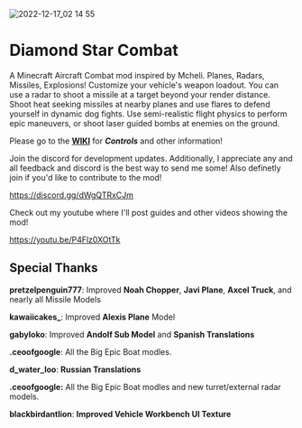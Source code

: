 ![2022-12-17_02 14 55](https://user-images.githubusercontent.com/79810154/208233270-e5a64a83-4427-475c-98bf-ee6c61a3649d.png)

# Diamond Star Combat
 
A Minecraft Aircraft Combat mod inspired by Mcheli. Planes, Radars, Missiles, Explosions! Customize your vehicle's weapon loadout. You can use a radar to shoot a missile at a target beyond your render distance. 
Shoot heat seeking missiles at nearby planes and use flares to defend yourself in dynamic dog fights. Use semi-realistic flight physics to perform epic maneuvers, or shoot laser guided bombs at enemies on the ground. 

Please go to the __**[WIKI](https://github.com/1whohears/DiamondStarCombat/wiki)**__ for ***Controls*** and other information!

Join the discord for development updates. Additionally, I appreciate any and all feedback and discord is the best way to send me some! Also definetly join if you'd like to contribute to the mod!

https://discord.gg/dWgQTRxCJm

Check out my youtube where I'll post guides and other videos showing the mod! 

https://youtu.be/P4Flz0XOtTk

## Special Thanks

__**pretzelpenguin777**__: Improved **Noah Chopper**, **Javi Plane**, **Axcel Truck**, and nearly all Missile Models

**__kawaiicakes___**: Improved **Alexis Plane** Model

__**gabyloko**__: Improved **Andolf Sub Model** and **Spanish Translations**

__**.ceoofgoogle**__: All the Big Epic Boat modles.

__**d_water_loo**__: **Russian Translations**

__**.ceoofgoogle:**__ All the Big Epic Boat modles and new turret/external radar models.

__**blackbirdantlion**__: **Improved Vehicle Workbench UI Texture**
